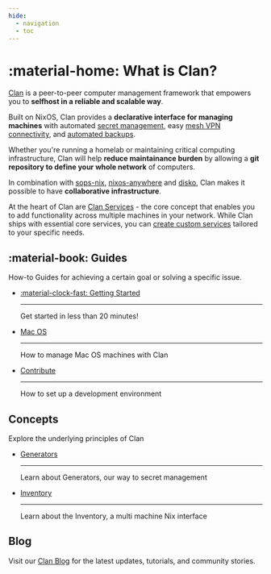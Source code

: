 ```yaml
---
hide:
  - navigation
  - toc
---
```


# :material-home: What is Clan?

[Clan](https://clan.lol/) is a peer-to-peer computer management framework that
empowers you to **selfhost in a reliable and scalable way**.   

Built on NixOS, Clan provides a **declarative interface for managing machines** with automated [secret management](./guides/secrets.md), easy [mesh VPN
connectivity](./guides/mesh-vpn.md), and [automated backups](./guides/backups.md). 

Whether you're running a homelab or maintaining critical computing infrastructure,
Clan will help **reduce maintainance burden** by allowing a **git repository to define your whole network** of computers.

In combination with [sops-nix](https://github.com/Mic92/sops-nix), [nixos-anywhere](https://github.com/nix-community/nixos-anywhere) and [disko](https://github.com/nix-community/disko), Clan makes it possible to have **collaborative infrastructure**.

At the heart of Clan are [Clan Services](./reference/clanServices/index.md) - the core
concept that enables you to add functionality across multiple machines in your
network. While Clan ships with essential core services, you can [create custom
services](./guides/clanServices.md) tailored to your specific needs.


## :material-book: Guides

How-to Guides for achieving a certain goal or solving a specific issue.

<div class="grid cards" markdown>

-   [:material-clock-fast: Getting Started](./guides/getting-started/index.md)

    ---

    Get started in less than 20 minutes!

-   [Mac OS](./guides/macos.md)

    ---

    How to manage Mac OS machines with Clan

-   [Contribute](./guides/contributing/CONTRIBUTING.md)

    ---

    How to set up a development environment

</div>

## Concepts

Explore the underlying principles of Clan

<div class="grid cards" markdown>

-   [Generators](./concepts/generators.md)

    ---

    Learn about Generators, our way to secret management

-   [Inventory](./concepts/inventory.md)

    ---

    Learn about the Inventory, a multi machine Nix interface

</div>


## Blog

Visit our [Clan Blog](https://clan.lol/blog/) for the latest updates, tutorials, and community stories.

